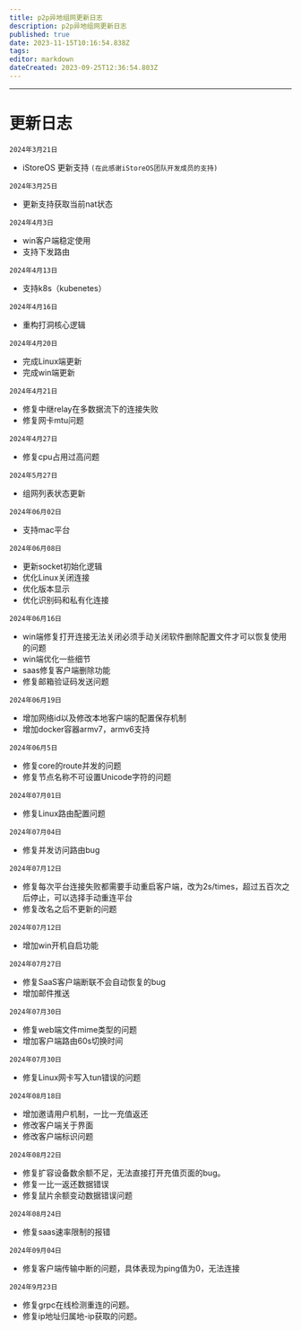 ```yaml
---
title: p2p异地组网更新日志
description: p2p异地组网更新日志
published: true
date: 2023-11-15T10:16:54.838Z
tags: 
editor: markdown
dateCreated: 2023-09-25T12:36:54.803Z
---
```



-------------
# 更新日志
`2024年3月21日`  

* iStoreOS 更新支持 `(在此感谢iStoreOS团队开发成员的支持)`

`2024年3月25日`  

* 更新支持获取当前nat状态

`2024年4月3日`  

* win客户端稳定使用
* 支持下发路由

`2024年4月13日`  
* 支持k8s（kubenetes）

`2024年4月16日`  
* 重构打洞核心逻辑

`2024年4月20日`  
* 完成Linux端更新
* 完成win端更新

`2024年4月21日`  
* 修复中继relay在多数据流下的连接失败
* 修复网卡mtu问题

`2024年4月27日`
* 修复cpu占用过高问题

`2024年5月27日`
* 组网列表状态更新

`2024年06月02日`
* 支持mac平台

`2024年06月08日`
* 更新socket初始化逻辑
* 优化Linux关闭连接
* 优化版本显示
* 优化识别码和私有化连接
  
`2024年06月16日`
* win端修复打开连接无法关闭必须手动关闭软件删除配置文件才可以恢复使用的问题
* win端优化一些细节
* saas修复客户端删除功能
* 修复邮箱验证码发送问题

`2024年06月19日`
* 增加网络id以及修改本地客户端的配置保存机制
* 增加docker容器armv7，armv6支持

`2024年06月5日`
* 修复core的route并发的问题
* 修复节点名称不可设置Unicode字符的问题

`2024年07月01日`
* 修复Linux路由配置问题

`2024年07月04日`
* 修复并发访问路由bug

`2024年07月12日`
* 修复每次平台连接失败都需要手动重启客户端，改为2s/times，超过五百次之后停止，可以选择手动重连平台
* 修复改名之后不更新的问题

`2024年07月12日`  
* 增加win开机自启功能

`2024年07月27日`  
* 修复SaaS客户端断联不会自动恢复的bug
* 增加邮件推送

`2024年07月30日`  
* 修复web端文件mime类型的问题
* 增加客户端路由60s切换时间

`2024年07月30日`  
* 修复Linux网卡写入tun错误的问题

`2024年08月18日`  
* 增加邀请用户机制，一比一充值返还
* 修改客户端关于界面
* 修改客户端标识问题


`2024年08月22日`  
* 修复扩容设备数余额不足，无法直接打开充值页面的bug。
* 修复一比一返还数据错误
* 修复鼠片余额变动数据错误问题

`2024年08月24日` 
* 修复saas速率限制的报错


`2024年09月04日` 
* 修复客户端传输中断的问题，具体表现为ping值为0，无法连接


`2024年9月23日` 
* 修复grpc在线检测重连的问题。
* 修复ip地址归属地-ip获取的问题。
